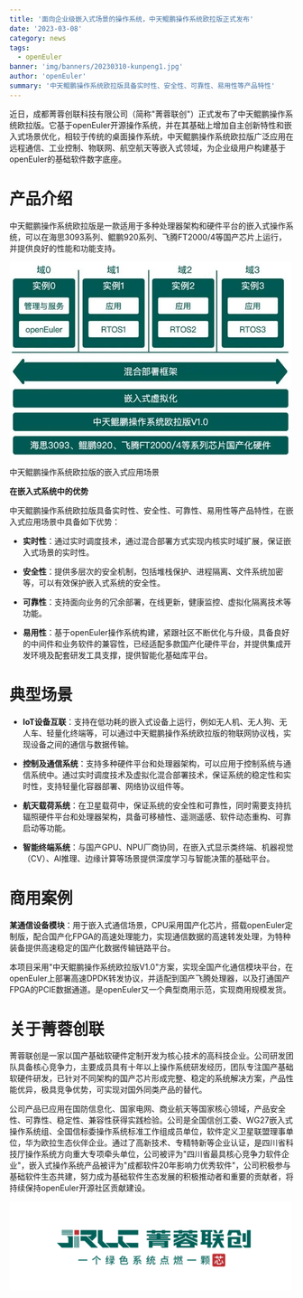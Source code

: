 ```yaml
---
title: '面向企业级嵌入式场景的操作系统，中天鲲鹏操作系统欧拉版正式发布'
date: '2023-03-08'
category: news
tags:
  - openEuler
banner: 'img/banners/20230310-kunpeng1.jpg'
author: 'openEuler'
summary: '中天鲲鹏操作系统欧拉版具备实时性、安全性、可靠性、易用性等产品特性'
---
```



近日，成都菁蓉创联科技有限公司（简称"菁蓉联创"）正式发布了中天鲲鹏操作系统欧拉版。它基于openEuler开源操作系统，并在其基础上增加自主创新特性和嵌入式场景优化，相较于传统的桌面操作系统，中天鲲鹏操作系统欧拉版广泛应用在远程通信、工业控制、物联网、航空航天等嵌入式领域，为企业级用户构建基于openEuler的基础软件数字底座。

# 产品介绍

中天鲲鹏操作系统欧拉版是一款适用于多种处理器架构和硬件平台的嵌入式操作系统，可以在海思3093系列、鲲鹏920系列、飞腾FT2000/4等国产芯片上运行，并提供良好的性能和功能支持。

<img src="./img/news/kunpeng/media/image1.jpeg" width="500" >

中天鲲鹏操作系统欧拉版的嵌入式应用场景

**在嵌入式系统中的优势**

中天鲲鹏操作系统欧拉版具备实时性、安全性、可靠性、易用性等产品特性，在嵌入式应用场景中具备如下优势：

-   **实时性**：通过实时调度技术，通过混合部署方式实现内核实时域扩展，保证嵌入式场景的实时性。

-   **安全性**：提供多层次的安全机制，包括堆栈保护、进程隔离、文件系统加密等，可以有效保护嵌入式系统的安全性。

-   **可靠性**：支持面向业务的冗余部署，在线更新，健康监控、虚拟化隔离技术等功能。

-   **易用性**：基于openEuler操作系统构建，紧跟社区不断优化与升级，具备良好的中间件和业务软件的兼容性，已经适配多款国产化硬件平台，并提供集成开发环境及配套研发工具支撑，提供智能化基础库平台。

# 典型场景

-   **IoT设备互联**：支持在低功耗的嵌入式设备上运行，例如无人机、无人狗、无人车、轻量化终端等，可以通过中天鲲鹏操作系统欧拉版的物联网协议栈，实现设备之间的通信与数据传输。

-   **控制及通信系统**：支持多种硬件平台和处理器架构，可以应用于控制系统与通信系统中。通过实时调度技术及虚拟化混合部署技术，保证系统的稳定性和实时性，支持轻量化容器部署、网络协议组件等。

-   **航天载荷系统**：在卫星载荷中，保证系统的安全性和可靠性，同时需要支持抗辐照硬件平台和处理器架构，具备可移植性、遥测遥感、软件动态重构、可靠启动等功能。

-   **智能终端系统**：与国产GPU、NPU厂商协同，在嵌入式显示类终端、机器视觉（CV）、AI推理、边缘计算等场景提供深度学习与智能决策的基础平台。

# 商用案例

**某通信设备模块**：用于嵌入式通信场景，CPU采用国产化芯片，搭载openEuler定制版，配合国产化FPGA的高速处理能力，实现通信数据的高速转发处理，为特种装备提供高速稳定的国产化数据传输链路平台。

本项目采用"中天鲲鹏操作系统欧拉版V1.0"方案，实现全国产化通信模块平台，在openEuler上部署高速DPDK转发协议，并适配到国产飞腾处理器，以及打通国产FPGA的PCIE数据通道。是openEuler又一个典型商用示范，实现商用规模发货。

# 关于菁蓉创联

菁蓉联创是一家以国产基础软硬件定制开发为核心技术的高科技企业。公司研发团队具备核心竞争力，主要成员具有十年以上操作系统研发经历，团队专注国产基础软硬件研发，已针对不同架构的国产芯片形成完整、稳定的系统解决方案，产品性能优异，极具竞争优势，可实现对国外同类产品的替代。

公司产品已应用在国防信息化、国家电网、商业航天等国家核心领域，产品安全性、可靠性、稳定性、兼容性获得实践检验。公司是全国信创工委、WG27嵌入式操作系统组、全国信标委操作系统标准工作组成员单位，软件定义卫星联盟理事单位，华为欧拉生态伙伴企业。通过了高新技术、专精特新等企业认证，是四川省科技厅操作系统方向重大专项牵头单位，公司被评为"四川省最具核心竞争力软件企业"，嵌入式操作系统产品被评为"成都软件20年影响力优秀软件"，公司积极参与基础软件生态共建，努力成为基础软件生态发展的积极推动者和重要的贡献者，将持续保持openEuler开源社区贡献建设。


<img src="./img/news/kunpeng/media/image2.png" width="500" >
